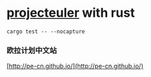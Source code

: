 # [projecteuler](https://projecteuler.net/archives) with rust

```
cargo test -- --nocapture
```

### 欧拉计划中文站

[http://pe-cn.github.io/](http://pe-cn.github.io/)
